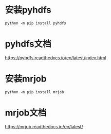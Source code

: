 # 安装pyhdfs
```
python -m pip install pyhdfs
```

# pyhdfs文档
https://pyhdfs.readthedocs.io/en/latest/index.html  

# 安装mrjob
```
python -m pip install mrjob
```
# mrjob文档
https://mrjob.readthedocs.io/en/latest/  